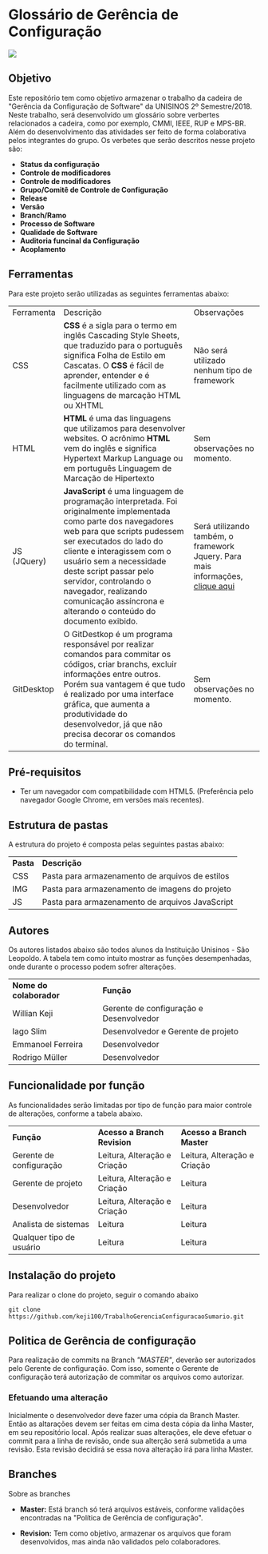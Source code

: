 


# Glossário de Gerência de Configuração

<img src="https://upload.wikimedia.org/wikipedia/pt/9/91/Lp_logo_unisinos.png" />

## Objetivo
Este repositório tem como objetivo armazenar o trabalho da cadeira de "Gerência da Configuração de Software" da UNISINOS 2º Semestre/2018.
Neste trabalho, será desenvolvido um glossário sobre verbertes relacionados a cadeira, como por exemplo, CMMI, IEEE, RUP e MPS-BR. Além do desenvolvimento das atividades ser feito de forma colaborativa pelos integrantes do grupo.
Os verbetes que serão descritos nesse projeto são:
-	<b>Status da configuração</b>
-	<b>	Controle de modificadores</b>
-	<b>Controle de modificadores</b>
-	<b>Grupo/Comitê de Controle de Configuração</b>
-	<b>Release</b>
-	<b>Versão</b>
-	<b>Branch/Ramo</b>
-	<b>Processo de Software</b>
-	<b>Qualidade de Software</b>
-	<b>Auditoria funcinal da Configuração</b>
-	<b>Acoplamento</b>
## Ferramentas
Para este projeto serão utilizadas as seguintes ferramentas abaixo:
<table>
	 <tr>
		 <td>Ferramenta</td> 
		 <td>Descrição</td>
		 <td>Observações</td>
	</tr>
	<tr>
		<td>CSS </td>
		<td><b>CSS</b> é a sigla para o termo em inglês Cascading Style Sheets, que traduzido para o português significa Folha de Estilo em Cascatas. O <b>CSS</b> é fácil de aprender, entender e é facilmente utilizado com as linguagens de marcação HTML ou XHTML</td> 
		<td>Não será utilizado nenhum tipo de framework</td>
	</tr>
	<tr>
		<td>HTML</td> 
		<td><b>HTML</b> é uma das linguagens que utilizamos para desenvolver websites. O acrônimo <b>HTML</b> vem do inglês e significa Hypertext Markup Language ou em português Linguagem de Marcação de Hipertexto</td>
		<td>Sem observações no momento.</td>
	</tr>
	<tr>
		<td>JS (JQuery)</td> 
		<td><b>JavaScript</b> é uma linguagem de programação interpretada. Foi originalmente implementada como parte dos navegadores web para que scripts pudessem ser executados do lado do cliente e interagissem com o usuário sem a necessidade deste script passar pelo servidor, controlando o navegador, realizando comunicação assíncrona e alterando o conteúdo do documento exibido.</td>
		<td>Será utilizando também, o framework Jquery. Para mais informações, <a href="https://jquery.com/">clique aqui<a></td>
	</tr>
	<tr>
	<td>GitDesktop</td>
	<td>O GitDestkop é um programa responsável por realizar comandos para commitar os códigos, criar branchs, excluir informações entre outros. Porém sua vantagem é que tudo é realizado por uma interface gráfica, que aumenta a produtividade do desenvolvedor, já que não precisa decorar os comandos do terminal. </td>
	<td> Sem observações no momento.</td>
	</tr>
</table>

## Pré-requisitos
- Ter um navegador com compatibilidade com HTML5. (Preferência pelo navegador Google Chrome, em versões mais recentes).

## Estrutura de pastas
A estrutura do projeto é composta pelas seguintes pastas abaixo:
<table>
	<tr>
		<td><b>Pasta</b></td>
		<td><b>Descrição</b></td>
	</tr>
	<tr>
		<td>CSS</td>
		<td>Pasta para armazenamento de arquivos de estilos</td>
	</tr>
	<tr>
		<td>IMG</td>
		<td>Pasta para armazenamento de imagens do projeto</td>
	</tr>
	<tr>
		<td>JS</td>
		<td>Pasta para armazenamento de arquivos JavaScript</td>
	</tr>
</table>

## Autores
Os autores listados abaixo são todos alunos da Instituição Unisinos - São Leopoldo. A tabela tem como intuito mostrar as funções desempenhadas, onde durante o processo podem sofrer alterações. 
<table>
	<tr>
		<td><b>Nome do colaborador</br></td>
		<td><b>Função</b></td>
	</tr>
	<tr>
		<td>Willian Keji</td>
		<td>Gerente de configuração e Desenvolvedor</td>
	</tr>
	<tr>
		<td>Iago Slim</td>
		<td>Desenvolvedor e Gerente de projeto</td>
	</tr>
	<tr>
		<td>Emmanoel Ferreira</td>
		<td>Desenvolvedor</td>
	</tr>
	<tr>
		<td>Rodrigo Müller</td>
		<td>Desenvolvedor</td>
	</tr>
</table>

## Funcionalidade por função
As funcionalidades serão limitadas por tipo de função para maior controle de alterações, conforme a tabela abaixo.

<table>
	<tr>
		<td><b>Função</b></td>
		<td><b>Acesso a Branch Revision</b></td>
		<td><b>Acesso a Branch Master</b></td>
	</tr>
	<tr>
		<td>Gerente de configuração</td>
		<td>Leitura, Alteração e Criação</td>
		<td>Leitura, Alteração e Criação</td>
	</tr>
	<tr>
		<td>Gerente de projeto</td>
		<td>Leitura, Alteração e Criação</td>
		<td>Leitura</td>
	</tr>
	<tr>
		<td>Desenvolvedor</td>
		<td>Leitura, Alteração e Criação</td>
		<td>Leitura</td>
	</tr>
	<tr>
		<td>Analista de sistemas</td>
		<td>Leitura</td>
		<td>Leitura</td>
	</tr>
	<tr>
		<td>Qualquer tipo de usuário</td>
		<td>Leitura</td>
		<td>Leitura</td>
	</tr>
</table>

## Instalação do projeto
Para realizar o clone do projeto, seguir o comando abaixo
```
git clone https://github.com/keji100/TrabalhoGerenciaConfiguracaoSumario.git
```
## Politica de Gerência de configuração
Para realização de commits na Branch <i>"MASTER"</i>, deverão ser autorizados pelo Gerente  de configuração. Com isso, somente o Gerente de configuração terá autorização de commitar os arquivos como autorizar. 

### Efetuando uma alteração

Inicialmente o desenvolvedor deve fazer uma cópia da Branch Master. Então as altarações devem ser feitas em cima desta cópia da linha 
Master, em seu repositório local. Após realizar suas alterações, ele deve efetuar o commit para a linha de revisão, onde sua alterção 
será submetida a uma revisão. Esta revisão decidirá se essa nova alteração irá para linha Master.

## Branches

Sobre as branches
- <b> Master:</b> Está branch só terá arquivos estáveis, conforme validações encontradas na "Política de Gerência de configuração".

- <b>Revision:</b> Tem como objetivo, armazenar os arquivos que foram desenvolvidos, mas ainda não validados pelo colaboradores.
